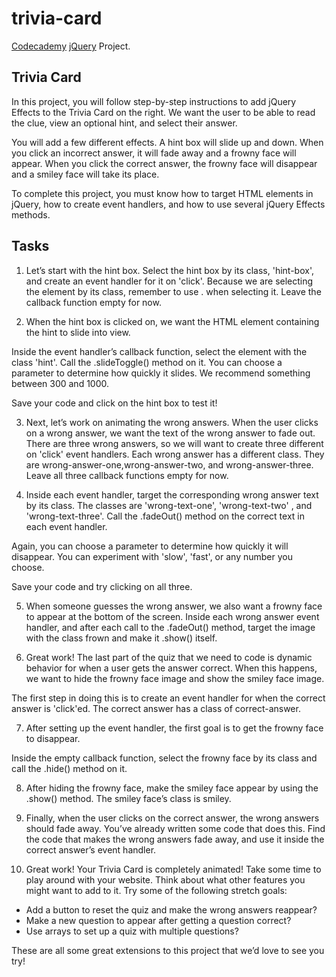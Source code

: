 # trivia-card
[Codecademy](https://www.codecademy.com/learn) [jQuery](https://jquery.com/) Project.

## Trivia Card
In this project, you will follow step-by-step instructions to add jQuery Effects to the Trivia Card on the right. We want the user to be able to read the clue, view an optional hint, and select their answer.

You will add a few different effects. A hint box will slide up and down. When you click an incorrect answer, it will fade away and a frowny face will appear. When you click the correct answer, the frowny face will disappear and a smiley face will take its place.

To complete this project, you must know how to target HTML elements in jQuery, how to create event handlers, and how to use several jQuery Effects methods.

## Tasks
1. Let’s start with the hint box. Select the hint box by its class, 'hint-box', and create an event handler for it on 'click'. Because we are selecting the element by its class, remember to use . when selecting it. Leave the callback function empty for now.

2. When the hint box is clicked on, we want the HTML element containing the hint to slide into view.

Inside the event handler’s callback function, select the element with the class 'hint'. Call the .slideToggle() method on it. You can choose a parameter to determine how quickly it slides. We recommend something between 300 and 1000.

Save your code and click on the hint box to test it!

3. Next, let’s work on animating the wrong answers. When the user clicks on a wrong answer, we want the text of the wrong answer to fade out. There are three wrong answers, so we will want to create three different on 'click' event handlers. Each wrong answer has a different class. They are wrong-answer-one,wrong-answer-two, and wrong-answer-three. Leave all three callback functions empty for now.

4. Inside each event handler, target the corresponding wrong answer text by its class. The classes are 'wrong-text-one', 'wrong-text-two' , and 'wrong-text-three'. Call the .fadeOut() method on the correct text in each event handler.

Again, you can choose a parameter to determine how quickly it will disappear. You can experiment with 'slow', 'fast', or any number you choose.

Save your code and try clicking on all three.

5. When someone guesses the wrong answer, we also want a frowny face to appear at the bottom of the screen. Inside each wrong answer event handler, and after each call to the .fadeOut() method, target the image with the class frown and make it .show() itself.

6. Great work! The last part of the quiz that we need to code is dynamic behavior for when a user gets the answer correct. When this happens, we want to hide the frowny face image and show the smiley face image.

The first step in doing this is to create an event handler for when the correct answer is 'click'ed. The correct answer has a class of correct-answer.

7. After setting up the event handler, the first goal is to get the frowny face to disappear.

Inside the empty callback function, select the frowny face by its class and call the .hide() method on it.

8. After hiding the frowny face, make the smiley face appear by using the .show() method. The smiley face’s class is smiley.

9. Finally, when the user clicks on the correct answer, the wrong answers should fade away. You’ve already written some code that does this. Find the code that makes the wrong answers fade away, and use it inside the correct answer’s event handler.

10. Great work! Your Trivia Card is completely animated! Take some time to play around with your website. Think about what other features you might want to add to it. Try some of the following stretch goals:

- Add a button to reset the quiz and make the wrong answers reappear?
- Make a new question to appear after getting a question correct?
- Use arrays to set up a quiz with multiple questions?

These are all some great extensions to this project that we’d love to see you try!